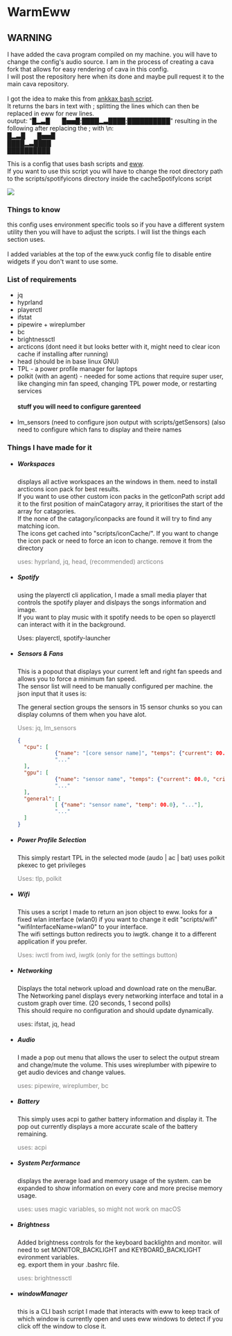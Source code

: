 # WarmEww
<body>
<h2>WARNING</h2>
<p>
    I have added the cava program compiled on my machine. you will have to change the config's audio source.
    I am in the process of creating a cava fork that allows for easy rendering of cava in this config.<br>
    I will post the repository here when its done and maybe pull request it to the main cava repository.<br>
    <br>
    I got the idea to make this from <a href="https://github.com/ankkax/hyprland/blob/main/eww/bar/scripts/cava-internal.sh">ankkax bash script</a>.<br>
    It returns the bars in text with ; splitting the lines which can then be replaced in eww for new lines. <br>
    output: "█▂▃█  █▅▅█;████▂▃████;██████████" resulting in the following after replacing the ; with \n:<br>
    █▂▃█  █▅▅█<br>
    ████▂▃████<br>
    ██████████<br>
</p>
<p>
  This is a config that uses bash scripts and <a href="https://github.com/elkowar/eww">eww<a/>.<br>
  If you want to use this script you will have to change the root directory path to the scripts/spotifyicons directory inside the cacheSpotifyIcons script
</p>
<image src="https://github.com/JonathanSteininger/warmeww/assets/51342815/77023ddc-bac9-4b72-b871-3ef6454f6782">
<div>
  <h3>
    Things to know
  </h3>
  this config uses environment specific tools so if you have a different system utility then you will have to adjust the scripts.
  I will list the things each section uses.<br>
  <br>
  I added variables at the top of the eww.yuck config file to disable entire widgets if you don't want to use some.
</div>

<div>
  <h3>
    List of requirements
  </h3>
  <ul>
    <li>jq</li>
    <li>hyprland</li>
    <li>playerctl</li>
    <li>ifstat</li>
    <li>pipewire + wireplumber</li>
    <li>bc</li>
    <li>brightnessctl</li>
    <li>arcticons (dont need it but looks better with it, might need to clear icon cache if installing after running)</li>
    <li>head (should be in base linux GNU)</li>
    <li>TPL - a power profile manager for laptops</li>
    <li>polkit (with an agent) - needed for some actions that require super user, like changing min fan speed, changing TPL power mode, or restarting services</li>
    <h4>stuff you will need to configure garenteed</h4>
    <li>lm_sensors (need to configure json output with scripts/getSensors) (also need to configure which fans to display and theire names</li>
  </ul>
</div>

<h3>
  Things I have made for it
</h3>
<ul>
  <li>
    <h5>
      Workspaces
    </h5>
    displays all active workspaces an the windows in them. need to install arcticons icon pack for best results.<br>
    If you want to use other custom icon packs in the getIconPath script add it to the first position of mainCatagory array, it prioritises the start of the array for catagories.<br>
    If the none of the catagory/iconpacks are found it will try to find any matching icon.<br>
    The icons get cached into "scripts/iconCache/". If you want to change the icon pack or need to force an icon to change. remove it from the directory 
    <p style="color: gray;">
      uses: hyprland, jq, head, (recommended) arcticons
    </p>
  </li>
  
  <li>
    <h5>
      Spotify
    </h5>
    <p>
      using the playerctl cli application, I made a small media player that controls the spotify player and dislpays the songs information and image. <br>
      If you want to play music with it spotify needs to be open so playerctl can interact with it in the background.
    </p>
    <p style="colour:blue;">
      Uses: playerctl, spotify-launcher
    </p>
  </li>
  
  <li>
    <h5>
      Sensors & Fans
    </h5>
    <div>
      <p>
        This is a popout that displays your current left and right fan speeds and allows you to force a minimum fan speed.<br>
        The sensor list will need to be manually configured per machine. the json input that it uses is:
      </p>
      <p>
        The general section groups the sensors in 15 sensor chunks so you can display columns of them when you have alot.
      </p>
      <p style="color: gray">
        Uses: jq, lm_sensors
      </p>
    </div>
  </li>

```json
{
  "cpu": [
            {"name": "[core sensor name]", "temps": {"current": 00.0, "hot": 00.0, "critical": 00.0}},
            "..."
  ],
  "gpu": [
            {"name": "sensor name", "temps": {"current": 00.0, "critical": 00.0}},
            "..."
  ],
  "general": [
            [ {"name": "sensor name", "temp": 00.0}, "..."],
            "..."
  ]
}
```
  
  <li>
    <h5>
      Power Profile Selection
    </h5>
    <p>
      This simply restart TPL in the selected mode (audo | ac | bat) uses polkit pkexec to get privileges
    </p>
    <p style="color: gray">
      Uses: tlp, polkit
    </p>
  </li>

  <li>
    <h5>
      Wifi
    </h5>
    <p>
      This uses a script I made to return an json object to eww. looks for a fixed wlan interface (wlan0) if you want to change it edit "scripts/wifi" "wifiInterfaceName=wlan0" to your interface. <br>
      The wifi settings button redirects you to iwgtk. change it to a different application if you prefer.
    </p>
    <p style="color: gray">
      Uses: iwctl from iwd, iwgtk (only for the settings button)
    </p>
  </li>
  
  
  <li>
    <h5>
      Networking
    </h5>
    Displays the total network upload and download rate on the menuBar.<br>
    The Networking panel displays every networking interface and total in a custom graph over time. (20 seconds, 1 second polls) <br>
    This should require no configuration and should update dynamically.<br>
    <p style="color: rgb(50,50,50)">
      uses: ifstat, jq, head
    </p>
  </li>
  
  <li>
    <h5>
      Audio
    </h5>
    I made a pop out menu that allows the user to select the output stream and change/mute the volume.
    This uses wireplumber with pipewire to get audio devices and change values.
    <p style="color: gray">
      uses: pipewire, wireplumber, bc
    </p>
  </li>
  
  
  <li>
    <h5>
      Battery
    </h5>
    This simply uses acpi to gather battery information and display it. The pop out currently displays a more accurate scale of the battery remaining.
    <p style="color: gray">
      uses: acpi
    </p>
  </li>
  
  <li>
    <h5>
    System Performance
    </h5>
    displays the average load and memory usage of the system. can be expanded to show information on every core and more precise memory usage.
    <p style="color: gray">
      uses: uses magic variables, so might not work on macOS
    </p>
  </li>
  
  <li>
    <h5>
      Brightness
    </h5>
    Added brightness controls for the keyboard backlightn and monitor. will need to set MONITOR_BACKLIGHT and KEYBOARD_BACKLIGHT evironment variables. <br>
    eg. export them in your .bashrc file.
    <p style="color: gray">
      uses: brightnessctl
    </p>
  </li>
  
  <li>
    <h5>
      windowManager
    </h5>
    this is a CLI bash script I made that interacts with eww to keep track of which window is currently open and uses eww windows to detect if you click off the window to close it.
  </li>
</ul>
</body>
